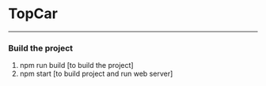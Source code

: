 # TopCar


---

### Build the project

1. npm run build [to build the project]
2. npm start [to build project and run web server]

